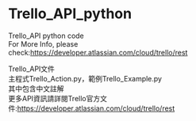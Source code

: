 # Trello_API_python
Trello_API python code \
For More Info, please check:https://developer.atlassian.com/cloud/trello/rest

Trello_API文件 \
主程式Trello_Action.py，範例Trello_Example.py \
其中包含中文註解 \
更多API資訊請詳閱Trello官方文件:https://developer.atlassian.com/cloud/trello/rest
